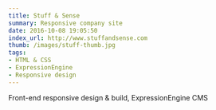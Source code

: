 ```yaml
---
title: Stuff & Sense
summary: Responsive company site
date: 2016-10-08 19:05:50
index_url: http://www.stuffandsense.com
thumb: /images/stuff-thumb.jpg
tags:
- HTML & CSS
- ExpressionEngine
- Responsive design
---
```


Front-end responsive design & build, ExpressionEngine CMS